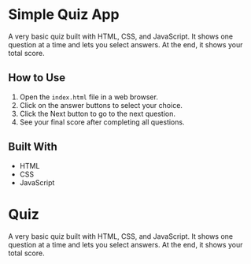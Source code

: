 # Simple Quiz App

A very basic quiz built with HTML, CSS, and JavaScript. It shows one question at a time and lets you select answers. At the end, it shows your total score.

## How to Use

1. Open the `index.html` file in a web browser.  
2. Click on the answer buttons to select your choice.  
3. Click the Next button to go to the next question.  
4. See your final score after completing all questions.

## Built With

- HTML  
- CSS  
- JavaScript  
# Quiz
A very basic quiz built with HTML, CSS, and JavaScript. It shows one question at a time and lets you select answers. At the end, it shows your total score.
